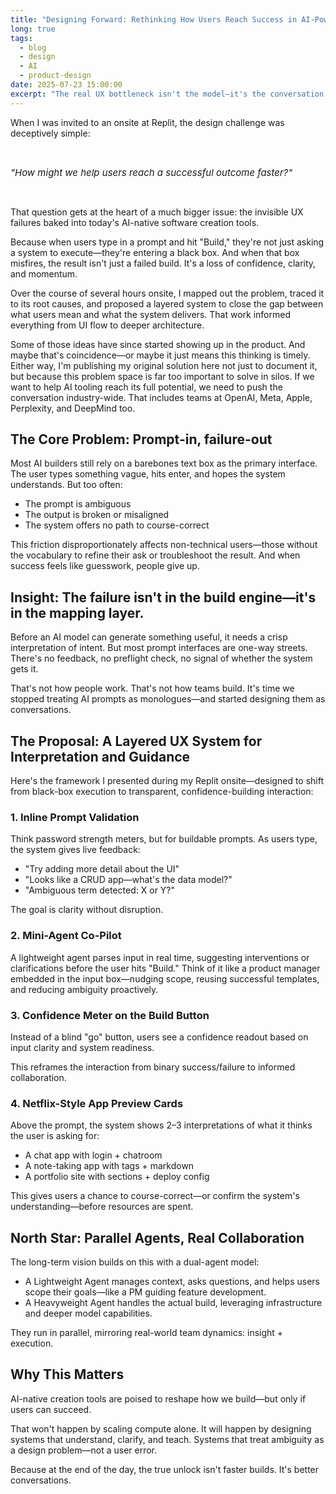 ```yaml
---
title: "Designing Forward: Rethinking How Users Reach Success in AI-Powered Builders"
long: true
tags:
  - blog
  - design
  - AI
  - product-design
date: 2025-07-23 15:00:00
excerpt: "The real UX bottleneck isn't the model—it's the conversation."
---
```


When I was invited to an onsite at Replit, the design challenge was deceptively simple:

<br>

<span style="font-style: italic; font-size: 15px;">"How might we help users reach a successful outcome faster?"</span>

<br>

That question gets at the heart of a much bigger issue: the invisible UX failures baked into today's AI-native software creation tools.

Because when users type in a prompt and hit "Build," they're not just asking a system to execute—they're entering a black box. And when that box misfires, the result isn't just a failed build. It's a loss of confidence, clarity, and momentum.

Over the course of several hours onsite, I mapped out the problem, traced it to its root causes, and proposed a layered system to close the gap between what users mean and what the system delivers. That work informed everything from UI flow to deeper architecture.

Some of those ideas have since started showing up in the product. And maybe that's coincidence—or maybe it just means this thinking is timely. Either way, I'm publishing my original solution here not just to document it, but because this problem space is far too important to solve in silos. If we want to help AI tooling reach its full potential, we need to push the conversation industry-wide. That includes teams at OpenAI, Meta, Apple, Perplexity, and DeepMind too.

## The Core Problem: Prompt-in, failure-out

Most AI builders still rely on a barebones text box as the primary interface. The user types something vague, hits enter, and hopes the system understands. But too often:

- The prompt is ambiguous
- The output is broken or misaligned
- The system offers no path to course-correct

This friction disproportionately affects non-technical users—those without the vocabulary to refine their ask or troubleshoot the result. And when success feels like guesswork, people give up.

## Insight: The failure isn't in the build engine—it's in the mapping layer.

Before an AI model can generate something useful, it needs a crisp interpretation of intent. But most prompt interfaces are one-way streets. There's no feedback, no preflight check, no signal of whether the system gets it.

That's not how people work. That's not how teams build. It's time we stopped treating AI prompts as monologues—and started designing them as conversations.

## The Proposal: A Layered UX System for Interpretation and Guidance

Here's the framework I presented during my Replit onsite—designed to shift from black-box execution to transparent, confidence-building interaction:

### 1. Inline Prompt Validation

Think password strength meters, but for buildable prompts. As users type, the system gives live feedback:

- "Try adding more detail about the UI"
- "Looks like a CRUD app—what's the data model?"
- "Ambiguous term detected: X or Y?"

The goal is clarity without disruption.

### 2. Mini-Agent Co-Pilot

A lightweight agent parses input in real time, suggesting interventions or clarifications before the user hits "Build." Think of it like a product manager embedded in the input box—nudging scope, reusing successful templates, and reducing ambiguity proactively.

### 3. Confidence Meter on the Build Button

Instead of a blind "go" button, users see a confidence readout based on input clarity and system readiness.

This reframes the interaction from binary success/failure to informed collaboration.

### 4. Netflix-Style App Preview Cards

Above the prompt, the system shows 2–3 interpretations of what it thinks the user is asking for:

- A chat app with login + chatroom
- A note-taking app with tags + markdown
- A portfolio site with sections + deploy config

This gives users a chance to course-correct—or confirm the system's understanding—before resources are spent.

## North Star: Parallel Agents, Real Collaboration

The long-term vision builds on this with a dual-agent model:

- A Lightweight Agent manages context, asks questions, and helps users scope their goals—like a PM guiding feature development.
- A Heavyweight Agent handles the actual build, leveraging infrastructure and deeper model capabilities.

They run in parallel, mirroring real-world team dynamics: insight + execution.

## Why This Matters

AI-native creation tools are poised to reshape how we build—but only if users can succeed.

That won't happen by scaling compute alone. It will happen by designing systems that understand, clarify, and teach. Systems that treat ambiguity as a design problem—not a user error.

Because at the end of the day, the true unlock isn't faster builds. It's better conversations.
